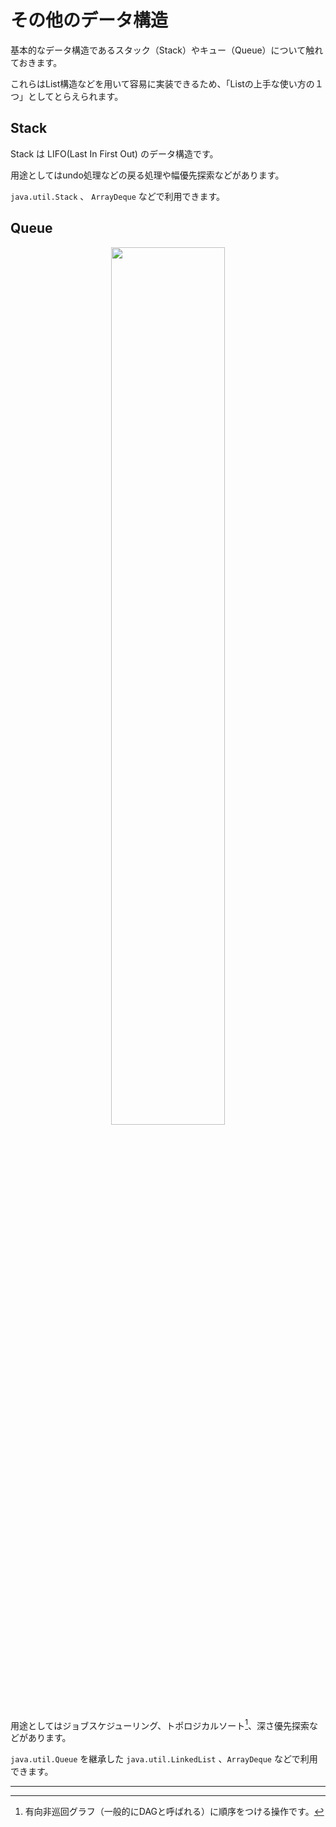 # その他のデータ構造


基本的なデータ構造であるスタック（Stack）やキュー（Queue）について触れておきます。

これらはList構造などを用いて容易に実装できるため、「Listの上手な使い方の１つ」としてとらえられます。

## Stack

Stack は LIFO(Last In First Out) のデータ構造です。

用途としてはundo処理などの戻る処理や幅優先探索などがあります。

`java.util.Stack` 、 `ArrayDeque` などで利用できます。

## Queue

<div align="center">
<img src="https://res.cloudinary.com/ddaz9etkx/image/upload/v1628516592/ot/toilet_gyouretsu_qigx4p.png" width="60%">
</div>


用途としてはジョブスケジューリング、トポロジカルソート[^1]、深さ優先探索などがあります。

`java.util.Queue` を継承した `java.util.LinkedList` 、`ArrayDeque` などで利用できます。

<hr>

[^1]: 有向非巡回グラフ（一般的にDAGと呼ばれる）に順序をつける操作です。